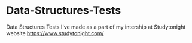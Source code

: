 # Data-Structures-Tests

Data Structures Tests I've made as a part of my intership at Studytonight website https://www.studytonight.com/
